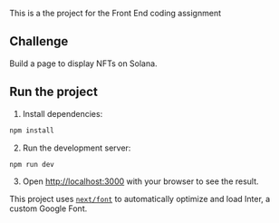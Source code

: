This is a the project for the Front End coding assignment

## Challenge

Build a page to display NFTs on Solana.

## Run the project

1.  Install dependencies:

```bash
npm install
```

2.  Run the development server:

```bash
npm run dev
```

3.  Open [http://localhost:3000](http://localhost:3000) with your browser to see the result.

This project uses [`next/font`](https://nextjs.org/docs/basic-features/font-optimization) to automatically optimize and load Inter, a custom Google Font.
